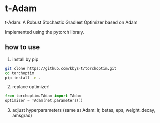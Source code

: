 # t-Adam
t-Adam: A Robust Stochastic Gradient Optimizer based on Adam

Implemented using the pytorch library.

## how to use

1. install by pip
```bash
git clone https://github.com/kbys-t/torchoptim.git
cd torchoptim
pip install -e .
```
2. replace optimizer!
```python
from torchoptim.TAdam import TAdam
optimizer = TAdam(net.parameters())
```
3. adjust hyperparameters (same as Adam: lr, betas, eps, weight_decay, amsgrad)
